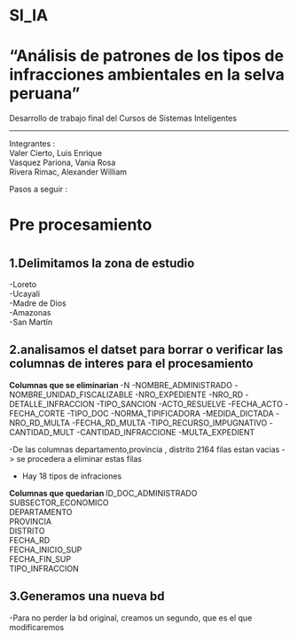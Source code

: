 # SI_IA

<h1>“Análisis de patrones de los tipos de infracciones ambientales en la selva peruana” </h1>
<span>Desarrollo de trabajo final del Cursos de Sistemas Inteligentes    </span>
<hr>

Integrantes : </br>
Valer Cierto, Luis Enrique  
Vasquez Pariona, Vania Rosa </br>
Rivera Rimac, Alexander William  

Pasos a seguir : 

<h1>Pre procesamiento<h1>
 
<h2>1.Delimitamos la zona de estudio </h2>

-Loreto</br>
-Ucayali</br>
-Madre de Dios</br>
-Amazonas</br>
-San Martín</br>
 
<h2>2.analisamos el datset para borrar o verificar las columnas de interes para el procesamiento </h2>
<strong>Columnas que se eliminarian </strong>
-N
-NOMBRE_ADMINISTRADO
-NOMBRE_UNIDAD_FISCALIZABLE
-NRO_EXPEDIENTE
-NRO_RD
-DETALLE_INFRACCION
-TIPO_SANCION
-ACTO_RESUELVE
-FECHA_ACTO
-FECHA_CORTE
-TIPO_DOC
-NORMA_TIPIFICADORA
-MEDIDA_DICTADA
-NRO_RD_MULTA
-FECHA_RD_MULTA
-TIPO_RECURSO_IMPUGNATIVO
-CANTIDAD_MULT
-CANTIDAD_INFRACCIONE
-MULTA_EXPEDIENT

-De las columnas departamento,provincia , distrito 
2164 filas estan vacias  - > se procedera a eliminar estas filas 

- Hay 18 tipos de infraciones 


<strong> Columnas que quedarian </strong>
ID_DOC_ADMINISTRADO <br>
SUBSECTOR_ECONOMICO <br>
DEPARTAMENTO<br>
PROVINCIA<br>
DISTRITO<br>
FECHA_RD<br>
FECHA_INICIO_SUP<br>
FECHA_FIN_SUP<br>
TIPO_INFRACCION<br>


<h2>3.Generamos una nueva bd </h2>
-Para no perder la bd original, creamos un segundo, que es el que modificaremos


 
